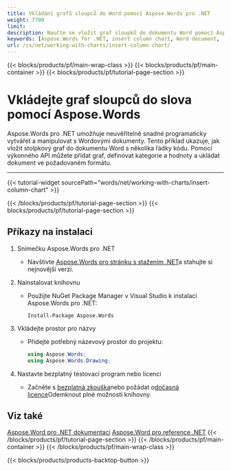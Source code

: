 ```yaml
---
title: Vkládání grafů sloupců do Word pomocí Aspose.Words pro .NET
weight: 7700
limit: 
description: Naučte se vložit graf sloupků do dokumentu Word pomocí Aspose.Words pro .NET. krok za krokem průvodce s kódem, vytváření grafů a ukládání dokumentu.
keywords: [Aspose.Words for .NET, insert column chart, Word document, .NET charts, Aspose chart example, document builder, chart insertion tutorial]
url: /cs/net/working-with-charts/insert-column-chart/
---
```

{{< blocks/products/pf/main-wrap-class >}}
{{< blocks/products/pf/main-container >}}
{{< blocks/products/pf/tutorial-page-section >}}

# Vkládejte graf sloupců do slova pomocí Aspose.Words

Aspose.Words pro .NET umožňuje neuvěřitelně snadné programaticky vytvářet a manipulovat s Wordovými dokumenty. Tento příklad ukazuje, jak vložit stolpkový graf do dokumentu Word s několika řádky kódu. Pomocí výkonného API můžete přidat graf, definovat kategorie a hodnoty a ukládat dokument ve požadovaném formátu.

---
{{< tutorial-widget sourcePath="words/net/working-with-charts/insert-column-chart" >}}

{{< /blocks/products/pf/tutorial-page-section >}}
{{< blocks/products/pf/tutorial-page-section >}}
## Příkazy na instalaci  

1. Snímečku Aspose.Words pro .NET  
   * Navštivte [Aspose.Words pro stránku s stažením .NET](https://releases.aspose.com/words/net/)a stahujte si nejnovější verzi.  

2. Nainstalovat knihovnu  
   * Použijte NuGet Package Manager v Visual Studio k instalaci Aspose.Words pro .NET:  
     ```
     Install-Package Aspose.Words
     ```

3. Vkládejte prostor pro názvy  
   * Přidejte potřebný názevový prostor do projektu:  
     ```csharp
     using Aspose.Words;
     using Aspose.Words.Drawing;
     ```

4. Nastavte bezplatný testovací program nebo licenci  
   * Začněte s [bezplatná zkouška](https://releases.aspose.com/)nebo požádat o[dočasná licence](https://purchase.aspose.com/temporary-license/)Odemknout plné možnosti knihovny.

## Viz také
[Aspose.Word pro .NET dokumentaci](https://docs.aspose.com/words/net/)
[Aspose.Word pro reference .NET](https://reference.aspose.com/words/net/)
{{< /blocks/products/pf/tutorial-page-section >}}
{{< /blocks/products/pf/main-container >}}
{{< /blocks/products/pf/main-wrap-class >}}

{{< blocks/products/products-backtop-button >}}
